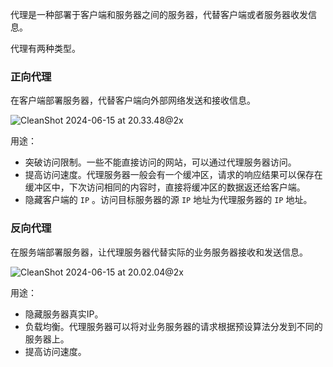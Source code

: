 代理是一种部署于客户端和服务器之间的服务器，代替客户端或者服务器收发信息。

代理有两种类型。

### 正向代理

在客户端部署服务器，代替客户端向外部网络发送和接收信息。

![CleanShot 2024-06-15 at 20.33.48@2x](CleanShot%202024-06-15%20at%2020.33.48@2x.png)

用途：

- 突破访问限制。一些不能直接访问的网站，可以通过代理服务器访问。
- 提高访问速度。代理服务器一般会有一个缓冲区，请求的响应结果可以保存在缓冲区中，下次访问相同的内容时，直接将缓冲区的数据返还给客户端。
- 隐藏客户端的 `IP` 。访问目标服务器的源 `IP` 地址为代理服务器的 `IP` 地址。

### 反向代理

在服务端部署服务器，让代理服务器代替实际的业务服务器接收和发送信息。

![CleanShot 2024-06-15 at 20.02.04@2x](CleanShot%202024-06-15%20at%2020.02.04@2x.png)

用途：

- 隐藏服务器真实IP。
- 负载均衡。代理服务器可以将对业务服务器的请求根据预设算法分发到不同的服务器上。
- 提高访问速度。